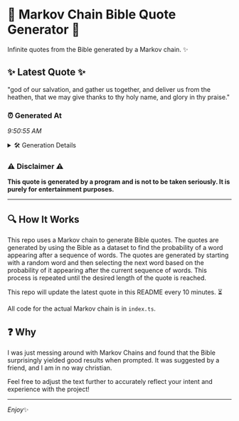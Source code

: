 # 📖 Markov Chain Bible Quote Generator 📖

Infinite quotes from the Bible generated by a Markov chain. ✨

## ✨ Latest Quote ✨
"god of our salvation, and gather us together, and deliver us from the heathen, that we may give thanks to thy holy name, and glory in thy praise."

### ⏰ Generated At
*9:50:55 AM*

<details>
    <summary>🛠️ Generation Details</summary>
    <p>
        <strong>🌱 Seed:</strong> god<br>
        <strong>🔄 Iterations:</strong> 27<br>
        <strong>📜 Context History:</strong><br>[ god ]: of<br>[ god, of ]: our<br>[ god, of, our ]: salvation,<br>[ god, of, our, salvation, ]: and<br>[ god, of, our, salvation,, and ]: gather<br>[ god, of, our, salvation,, and, gather ]: us<br>[ of, our, salvation,, and, gather, us ]: together,<br>[ our, salvation,, and, gather, us, together, ]: and<br>[ salvation,, and, gather, us, together,, and ]: deliver<br>[ and, gather, us, together,, and, deliver ]: us<br>[ gather, us, together,, and, deliver, us ]: from<br>[ us, together,, and, deliver, us, from ]: the<br>[ together,, and, deliver, us, from, the ]: heathen,<br>[ and, deliver, us, from, the, heathen, ]: that<br>[ deliver, us, from, the, heathen,, that ]: we<br>[ us, from, the, heathen,, that, we ]: may<br>[ from, the, heathen,, that, we, may ]: give<br>[ the, heathen,, that, we, may, give ]: thanks<br>[ heathen,, that, we, may, give, thanks ]: to<br>[ that, we, may, give, thanks, to ]: thy<br>[ we, may, give, thanks, to, thy ]: holy<br>[ may, give, thanks, to, thy, holy ]: name,<br>[ give, thanks, to, thy, holy, name, ]: and<br>[ thanks, to, thy, holy, name,, and ]: glory<br>[ to, thy, holy, name,, and, glory ]: in<br>[ thy, holy, name,, and, glory, in ]: thy<br>[ holy, name,, and, glory, in, thy ]: praise.<br>
    </p>
</details>

### ⚠️ Disclaimer ⚠️
**This quote is generated by a program and is not to be taken seriously. It is purely for entertainment purposes.**

---

## 🔍 How It Works

This repo uses a Markov chain to generate Bible quotes. The quotes are generated by using the Bible as a dataset to find the probability of a word appearing after a sequence of words. The quotes are generated by starting with a random word and then selecting the next word based on the probability of it appearing after the current sequence of words. This process is repeated until the desired length of the quote is reached.

This repo will update the latest quote in this README every 10 minutes. ⏳

All code for the actual Markov chain is in `index.ts`.

## ❓ Why

I was just messing around with Markov Chains and found that the Bible surprisingly yielded good results when prompted. 
It was suggested by a friend, and I am in no way christian.

Feel free to adjust the text further to accurately reflect your intent and experience with the project!

---

*Enjoy*✨
